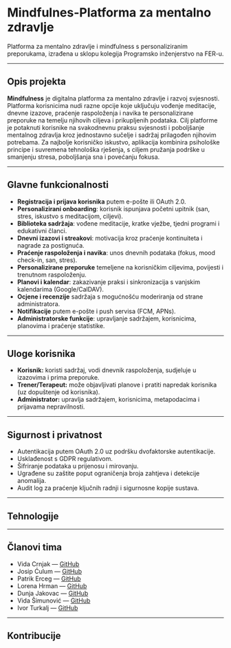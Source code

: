 # Mindfulnes-Platforma za mentalno zdravlje
Platforma za mentalno zdravlje i mindfulness s personaliziranim preporukama, izrađena u sklopu kolegija Programsko inženjerstvo na FER-u.

---

## Opis projekta
**Mindfulness** je digitalna platforma za mentalno zdravlje i razvoj svjesnosti. Platforma korisnicima nudi razne opcije koje uključuju vođenje meditacije, dnevne izazove, praćenje raspoloženja i navika te personalizirane preporuke na temelju njihovih ciljeva i prikupljenih podataka. Cilj platforme je potaknuti korisnike na svakodnevnu praksu svjesnosti i poboljšanje mentalnog zdravlja kroz jednostavno sučelje i sadržaj prilagođen njihovim potrebama. Za najbolje korisničko iskustvo, aplikacija kombinira psihološke principe i suvremena tehnološka rješenja, s ciljem pružanja podrške u smanjenju stresa, poboljšanja sna i povećanju fokusa.

---

## Glavne funkcionalnosti
- **Registracija i prijava korisnika** putem e-pošte ili OAuth 2.0.  
- **Personalizirani onboarding**: korisnik ispunjava početni upitnik (san, stres, iskustvo s meditacijom, ciljevi).  
- **Biblioteka sadržaja**: vođene meditacije, kratke vježbe, tjedni programi i edukativni članci.  
- **Dnevni izazovi i streakovi**: motivacija kroz praćenje kontinuiteta i nagrade za postignuća.  
- **Praćenje raspoloženja i navika**: unos dnevnih podataka (fokus, mood check-in, san, stres).  
- **Personalizirane preporuke** temeljene na korisničkim ciljevima, povijesti i trenutnom raspoloženju.  
- **Planovi i kalendar**: zakazivanje praksi i sinkronizacija s vanjskim kalendarima (Google/CalDAV).  
- **Ocjene i recenzije** sadržaja s mogućnošću moderiranja od strane administratora.  
- **Notifikacije** putem e-pošte i push servisa (FCM, APNs).  
- **Administratorske funkcije**: upravljanje sadržajem, korisnicima, planovima i praćenje statistike.  

---

## Uloge korisnika  

- **Korisnik:** koristi sadržaj, vodi dnevnik raspoloženja, sudjeluje u izazovima i prima preporuke.  
- **Trener/Terapeut:** može objavljivati planove i pratiti napredak korisnika (uz dopuštenje od korisnika).  
- **Administrator:** upravlja sadržajem, korisnicima, metapodacima i prijavama nepravilnosti.  

---

## Sigurnost i privatnost

- Autentikacija putem OAuth 2.0 uz podršku dvofaktorske autentikacije.  
- Usklađenost s GDPR regulativom.
- Šifriranje podataka u prijenosu i mirovanju.
- Ugrađene su zaštite poput ograničenja broja zahtjeva i detekcije anomalija. 
- Audit log za praćenje ključnih radnji i sigurnosne kopije sustava.  

---

## Tehnologije

---

## Članovi tima 

 - Vida Crnjak — [GitHub](https://github.com/korisnickoime) 
 - Josip Ćulum — [GitHub](https://github.com/jculum7)       
 - Patrik Erceg — [GitHub](https://github.com/korisnickoime)
 - Lorena Hrman — [GitHub](https://github.com/lhrman)       
 - Dunja Jakovac — [GitHub](https://github.com/d-jkv)       
 - Vida Šimunović — [GitHub](https://github.com/vidasimunovic)
 - Ivor Turkalj — [GitHub](https://github.com/ivorturkalj)

---

## Kontribucije
